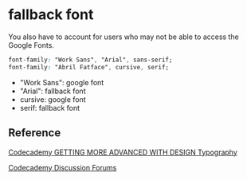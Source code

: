 # fallback font

You also have to account for users who may not be able to access the Google Fonts.

```css
font-family: "Work Sans", "Arial", sans-serif;
font-family: "Abril Fatface", cursive, serif;
```

- "Work Sans": google font
- "Arial": fallback font
- cursive: google font
- serif: fallback font

## Reference

[Codecademy GETTING MORE ADVANCED WITH DESIGN Typography](www.codecademy.com)

[Codecademy Discussion Forums](https://discuss.codecademy.com/t/fallback-font/62243)
